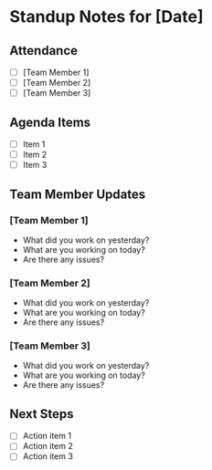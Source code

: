 # Standup Notes for [Date]

## Attendance
- [ ] [Team Member 1]
- [ ] [Team Member 2]
- [ ] [Team Member 3]

## Agenda Items
- [ ] Item 1
- [ ] Item 2
- [ ] Item 3

## Team Member Updates
### [Team Member 1]
- What did you work on yesterday?
- What are you working on today?
- Are there any issues?

### [Team Member 2]
- What did you work on yesterday?
- What are you working on today?
- Are there any issues?

### [Team Member 3]
- What did you work on yesterday?
- What are you working on today?
- Are there any issues?

## Next Steps
- [ ] Action item 1
- [ ] Action item 2
- [ ] Action item 3